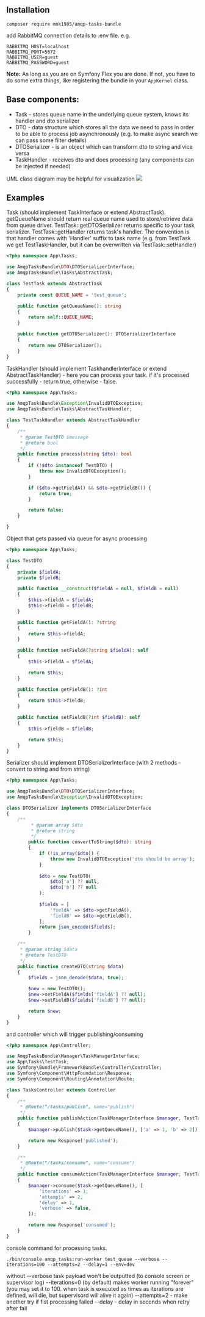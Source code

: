 ## Installation

```console
composer require mnk1985/amqp-tasks-bundle
```

add RabbitMQ connection details to .env file. e.g.

```
RABBITMQ_HOST=localhost
RABBITMQ_PORT=5672
RABBITMQ_USER=guest
RABBITMQ_PASSWORD=guest
```

**Note:** As long as you are on Symfony Flex you are done. If not, you have to do some extra things, like registering the bundle in your `AppKernel` class.

## Base components:
- Task - stores queue name in the underlying queue system, knows its handler and dto serializer
- DTO - data structure which stores all the data we need to pass in order to be able to process job asynchronously (e.g. to make async search we can pass some filter details)
- DTOSerializer - is an object which can transform dto to string and vice versa
- TaskHandler - receives dto and does processing (any components can be injected if needed)

UML class diagram may be helpful for visualization
![](Resources/img/uml.png)


## Examples

Task (should implement TaskInterface or extend AbstractTask). getQueueName should return real queue name used to store/retrieve data from queue driver. TestTask::getDTOSerializer returns specific to your task serializer.  TestTask::getHandler returns task's handler. The convention is that handler comes with 'Handler' suffix to task name (e.g. from TestTask we get TestTaskHandler, but it can be overwritten via TestTask::setHandler) 
```php
<?php namespace App\Tasks;

use AmqpTasksBundle\DTO\DTOSerializerInterface;
use AmqpTasksBundle\Tasks\AbstractTask;

class TestTask extends AbstractTask
{
    private const QUEUE_NAME = 'test_queue';

    public function getQueueName(): string
    {
        return self::QUEUE_NAME;
    }

    public function getDTOSerializer(): DTOSerializerInterface
    {
        return new DTOSerializer();
    }
}
```

TaskHandler (should implement TaskhandlerInterface or extend AbstractTaskHandler) - here you can process your task. if it's processed successfully - return true, otherwise - false.

```php
<?php namespace App\Tasks;

use AmqpTasksBundle\Exception\InvalidDTOException;
use AmqpTasksBundle\Tasks\AbstractTaskHandler;

class TestTaskHandler extends AbstractTaskHandler
{
    /**
     * @param TestDTO $message
     * @return bool
     */
    public function process(string $dto): bool
    {
        if (!$dto instanceof TestDTO) {
            throw new InvalidDTOException();
        }

        if ($dto->getFieldA() && $dto->getFieldB()) {
            return true;
        }

        return false;
    }

}
```

Object that gets passed via queue for async processing 
```php
<?php namespace App\Tasks;

class TestDTO
{
    private $fieldA;
    private $fieldB;

    public function __construct($fieldA = null, $fieldB = null)
    {
        $this->fieldA = $fieldA;
        $this->fieldB = $fieldB;
    }

    public function getFieldA(): ?string
    {
        return $this->fieldA;
    }

    public function setFieldA(?string $fieldA): self
    {
        $this->fieldA = $fieldA;

        return $this;
    }

    public function getFieldB(): ?int
    {
        return $this->fieldB;
    }

    public function setFieldB(?int $fieldB): self
    {
        $this->fieldB = $fieldB;

        return $this;
    }
}
```
Serializer should implement DTOSerializerInterface (with 2 methods - convert to string and from string) 
```php
<?php namespace App\Tasks;

use AmqpTasksBundle\DTO\DTOSerializerInterface;
use AmqpTasksBundle\Exception\InvalidDTOException;

class DTOSerializer implements DTOSerializerInterface
{
    /**
         * @param array $dto
         * @return string
         */
        public function convertToString($dto): string
        {
            if (!is_array($dto)) {
                throw new InvalidDTOException('dto should be array');
            }
    
            $dto = new TestDTO(
                $dto['a'] ?? null,
                $dto['b'] ?? null
            );
    
            $fields = [
                'fieldA' => $dto->getFieldA(),
                'fieldB' => $dto->getFieldB(),
            ];
            return json_encode($fields);
        }

    /**
     * @param string $data
     * @return TestDTO
     */
    public function createDTO(string $data)
    {
        $fields = json_decode($data, true);

        $new = new TestDTO();
        $new->setFieldA($fields['fieldA'] ?? null);
        $new->setFieldB($fields['fieldB'] ?? null);

        return $new;
    }
}
```

and controller which will trigger publishing/consuming
```php
<?php namespace App\Controller;

use AmqpTasksBundle\Manager\TaskManagerInterface;
use App\Tasks\TestTask;
use Symfony\Bundle\FrameworkBundle\Controller\Controller;
use Symfony\Component\HttpFoundation\Response;
use Symfony\Component\Routing\Annotation\Route;

class TasksController extends Controller
{
    /**
     * @Route("/tasks/publish", name="publish")
     */
    public function publishAction(TaskManagerInterface $manager, TestTask $task)
    {
        $manager->publish($task->getQueueName(), ['a' => 1, 'b' => 2]);

        return new Response('published');
    }

    /**
     * @Route("/tasks/consume", name="consume")
     */
    public function consumeAction(TaskManagerInterface $manager, TestTask $task)
    {
        $manager->consume($task->getQueueName(), [
            'iterations' => 1,
            'attempts' => 2,
            'delay' => 1,
            'verbose' => false,
        ]);

        return new Response('consumed');
    }
}
```

console command for processing tasks. 

```console
./bin/console amqp_tasks:run-worker test_queue --verbose --iterations=100 --attempts=2 --delay=1 --env=dev
```
without --verbose task payload won't be outputted (to console screen or supervisor log)
--iterations=0 (by default) makes worker running "forever" (you may set it to 100. when task is executed as times as iterations are defined, will die, but supervisord will alive it again)
--attempts=2 - make another try if fist processing failed
--delay - delay in seconds when retry after fail

